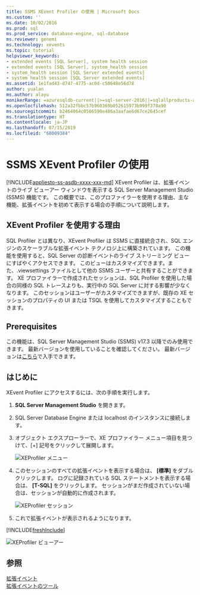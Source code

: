 ```yaml
---
title: SSMS XEvent Profiler の使用 | Microsoft Docs
ms.custom: ''
ms.date: 10/02/2016
ms.prod: sql
ms.prod_service: database-engine, sql-database
ms.reviewer: genemi
ms.technology: xevents
ms.topic: tutorial
helpviewer_keywords:
- extended events [SQL Server], system health session
- extended events [SQL Server], system_health session
- system_health session [SQL Server extended events]
- system health session [SQL Server extended events]
ms.assetid: 1e1fad43-d747-4775-ac0d-c50648e56d78
author: yualan
ms.author: alayu
monikerRange: =azuresqldb-current||>=sql-server-2016||=sqlallproducts-allversions||>=sql-server-linux-2017||=azuresqldb-mi-current
ms.openlocfilehash: 512a32fbbc57b960369b052615973b999f378a90
ms.sourcegitcommit: b2464064c0566590e486a3aafae6d67ce2645cef
ms.translationtype: HT
ms.contentlocale: ja-JP
ms.lasthandoff: 07/15/2019
ms.locfileid: "68009384"
---
```

# <a name="use-the-ssms-xevent-profiler"></a>SSMS XEvent Profiler の使用

[!INCLUDE[appliesto-ss-asdb-xxxx-xxx-md](../../includes/appliesto-ss-asdb-xxxx-xxx-md.md)]
XEvent Profiler は、拡張イベントのライブ ビューアー ウィンドウを表示する SQL Server Management Studio (SSMS) 機能です。 この概要では、このプロファイラーを使用する理由、主な機能、拡張イベントを初めて表示する場合の手順について説明します。

## <a name="why-would-i-use-the-xevent-profiler"></a>XEvent Profiler を使用する理由
SQL Profiler とは異なり、XEvent Profiler は SSMS に直接統合され、SQL エンジンのスケーラブルな拡張イベント テクノロジ上に構築されています。 この機能を使用すると、SQL Server の診断イベントのライブ ストリーミング ビューにすばやくアクセスできます。 このビューはカスタマイズできます。また、.viewsettings ファイルとして他の SSMS ユーザーと共有することができます。 XE プロファイラーで作成されたセッションは、SQL Profiler を使用した場合の同様の SQL トレースよりも、実行中の SQL Server に対する影響が少なくなります。 このセッションはユーザーがカスタマイズできますが、既存の XE セッションのプロパティの UI または TSQL を使用してカスタマイズすることもできます。

## <a name="prerequisites"></a>Prerequisites
この機能は、SQL Server Management Studio (SSMS) v17.3 以降でのみ使用できます。 最新バージョンを使用していることを確認してください。 最新バージョンは[こちら](https://docs.microsoft.com/sql/ssms/download-sql-server-management-studio-ssms)で入手できます。

## <a id="getting-started"></a>はじめに
XEvent Profiler にアクセスするには、次の手順を実行します。

1. **SQL Server Management Studio** を開きます。

2. SQL Server Database Engine または localhost のインスタンスに接続します。

3. オブジェクト エクスプローラーで、XE プロファイラー メニュー項目を見つけて、[+] 記号をクリックして展開します。

   ![XEProfiler メニュー](media/xevents-xe-profiler-menu.png)

4. このセッションのすべての拡張イベントを表示する場合は、 **[標準]** をダブルクリックします。 ログに記録されている SQL ステートメントを表示する場合は、 **[T-SQL]** をクリックします。 セッションがまだ作成されていない場合は、セッションが自動的に作成されます。

   ![XEProfiler セッション](media/xevents-xe-profiler-start-session.png)

5. これで拡張イベントが表示されるようになります。

[!INCLUDE[freshInclude](../../includes/paragraph-content/fresh-note-steps-feedback.md)]

   ![XEProfiler ビューアー](media/xevents-xe-profiler-start-viewer.png)

## <a name="see-also"></a>参照
[拡張イベント](../../relational-databases/extended-events/extended-events.md)  
[拡張イベントのツール](../../relational-databases/extended-events/extended-events-tools.md)  
  
  
